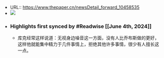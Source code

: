 - URL:: https://www.thepaper.cn/newsDetail_forward_10458535
- ![](https://readwise-assets.s3.amazonaws.com/static/images/article3.5c705a01b476.png)
- ### Highlights first synced by #Readwise [[June 4th, 2024]]
    - 库克经常这样说道：无视身边噪音这一方面，没有人比乔布斯做的更好，这样他就能集中精力于几件事情上，拒绝其他许多事情，很少有人擅长这一点。
